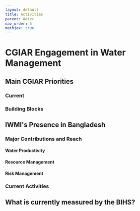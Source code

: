 ```yaml
---
layout: default
title: Activities
parent: Water
nav_order: 5
mathjax: true
---
```


# CGIAR Engagement in Water Management


## Main CGIAR Priorities
### Current

### Building Blocks


## IWMI's Presence in Bangladesh


### Major Contributions and Reach


#### <b>Water Productivity</b>


#### <b>Resource Management</b>


#### <b>Risk Management</b>



### Current Activities




## What is currently measured by the BIHS?

